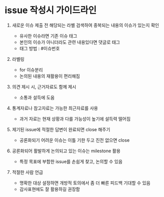 # issue 작성시 가이드라인

1. 새로운 이슈 제출 전 해당되는 라벨 검색하여 중복되는 내용의 이슈가 있는지 확인
	- 유사한 이슈라면 기존 이슈 태그
	- 본인의 이슈가 아니더라도 관련 내용있다면 댓글로 태그
	- 태그 방법 : #이슈번호  
	

2. 라벨링
 	- for 이슈분리
 	- 논의된 내용의 재활용이 편리해짐  


3. 의견 제시 시, 근거자료도 함께 제시
	- 소통과 설득에 도움  
	

4. 통계자료나 참고자료는 가능한 최근자료를 사용 
	- 과거 자료는 현재 상황과 다를 가능성이 높기에 설득력 떨어짐  
	

5. 제기된 issue에 적절한 답변이 완료되면 close 해주기
	- 공론화되기 어려운 이슈는 이틀 기한 두고 진전 없으면 close  
	

6. 공론화되어 활발하게 논의되고 있는 이슈는 milestone 활용
	- 특정 목표에 부합한 issue를 손쉽게 찾고, 논의할 수 있음  
	

7. 적절한 사람 언급
	- 명확한 대상 설정하면 개방적 토의에서 좀 더 빠른 피드백 기대할 수 있음
	- 감사표현에도 잘 활용하길 권장함
      

